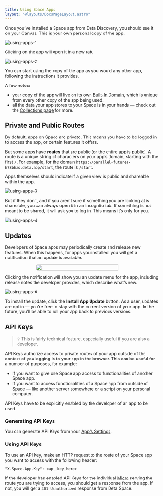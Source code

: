 ```yaml
---
title: Using Space Apps
layout: "@layouts/DocsPageLayout.astro"
---
```


Once you’ve installed a Space app from Deta Discovery, you should see it on your Canvas. This is your own personal copy of the app.

![using-apps-1](/docs-assets/use/using-apps-1.png)

Clicking on the app will open it in a new tab.

![using-apps-2](/docs-assets/use/using-apps-2.png)

You can start using the copy of the app as you would any other app, following the instructions it provides.

A few notes:

- your copy of the app will live on its own [Built-In Domain](/docs/en/use/space-apps/domains#built-in-domain), which is unique from every other copy of the app being used.
- all the data your app stores to your Space is in your hands — check out the [Collections page](/docs/en/use/your-data/collections) for more.

## Private and Public Routes

By default, apps on Space are private. This means you have to be logged in to access the app, or certain features it offers.

But some apps have **routes** that are public (or the entire app is public). A route is a unique string of characters on your app’s domain, starting with the first `/`. For example, for the domain `https://parallel-futures-h78bhas.deta.app/start`, the route is `/start`.

Apps themselves should indicate if a given view is public and shareable within the app.

![using-apps-3](/docs-assets/use/using-apps-3.png)

But if they don’t, and if you aren’t sure if something you are looking at is shareable, you can always open it in an incognito tab. If something is not meant to be shared, it will ask you to log in. This means it’s only for you.

![using-apps-4](/docs-assets/use/using-apps-4.png)

## Updates

Developers of Space apps may periodically create and release new features. When this happens, for apps you installed, you will get a notification that an update is available.

<div style="display:flex; justify-content: center;"><img style="border-radius: 5px; width: 90%; max-width:300px;" src="/docs-assets/use/using-apps-5.png"/></div>

Clicking the notification will show you an update menu for the app, including release notes the developer provides, which describe what’s new.

![using-apps-6](/docs-assets/use/using-apps-6.png)

To install the update, click the **Install App Update** button. As a user, updates are opt in — you’re free to stay with the current version of your app. In the future, you’ll be able to roll your app back to previous versions.

## API Keys


> 💡 This is fairly technical feature, especially useful if you are also a developer.

API Keys authorize access to private routes of your app outside of the context of you logging in to your app in the browser. This can be useful for a number of purposes, for example:

- If you want to give one Space app access to functionalities of another Space app.
- If you want to access functionalities of a Space app from outside of Space — like another server somewhere or a script on your personal computer.

API Keys have to be explicitly enabled by the developer of an app to be used.

### Generating API Keys

You can generate API Keys from your [App's Settings](/docs/en/use/space-apps/settings#generating-keys).

### Using API Keys

To use an API Key, make an HTTP request to the route of your Space app you want to access with the following header:

```
"X-Space-App-Key": <api_key_here>
```

If the developer has enabled API Keys for the individual [Micro](/docs/en/build/fundamentals/the-space-runtime/micros) serving the route you are trying to access, you should get a response from the app. If not, you will get a `401 Unauthorized` response from Deta Space.
